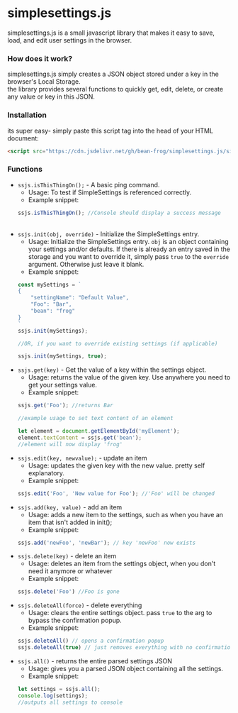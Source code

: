 # simplesettings.js
simplesettings.js is a small javascript library that makes it easy to save, load, and edit user settings in the browser.

### How does it work?
simplesettings.js simply creates a JSON object stored under a key in the browser's Local Storage. <br>
the library provides several functions to quickly get, edit, delete, or create any value or key in this JSON.

### Installation
its super easy- simply paste this script tag into the head of your HTML document: <br>
```html
<script src="https://cdn.jsdelivr.net/gh/bean-frog/simplesettings.js/simplesettings.js"></script>
```

### Functions
- `ssjs.isThisThingOn();` - A basic ping command.<br> 
    - Usage: To test if SimpleSettings is referenced correctly.
    - Example snippet:
    ```javascript
    ssjs.isThisThingOn(); //Console should display a success message
    ```
    <br>
- `ssjs.init(obj, override)` - Initialize the SimpleSettings entry. 
    - Usage: Initialize the SimpleSettings entry. `obj` is an object containing your settings and/or defaults. If there is already an entry saved in the storage and you want to override it, simply pass `true` to the `override` argument. Otherwise just leave it blank.
    - Example snippet: 
    ```javascript
    const mySettings = `
    {
        "settingName": "Default Value",
        "Foo": "Bar",
        "bean": "frog" 
    }
    `
    ssjs.init(mySettings);

    //OR, if you want to override existing settings (if applicable)

    ssjs.init(mySettings, true);
    ```
- `ssjs.get(key)` - Get the value of a key within the settings object.
    - Usage: returns the value of the given key. Use anywhere you need to get your settings value.
    - Example snippet:
    ```javascript
    ssjs.get('Foo'); //returns Bar

    //example usage to set text content of an element

    let element = document.getElementById('myElement');
    element.textContent = ssjs.get('bean');
    //element will now display 'frog'
    ```
- `ssjs.edit(key, newvalue);` - update an item
    - Usage: updates the given key with the new value. pretty self explanatory.
    - Example snippet:
    ```javascript
    ssjs.edit('Foo', 'New value for Foo'); //'Foo' will be changed
    ```
- `ssjs.add(key, value)` - add an item
    - Usage: adds a new item to the settings, such as when you have an item that isn't added in init();
    - Example snippet:
    ```javascript
    ssjs.add('newFoo', 'newBar'); // key 'newFoo' now exists
    ```
- `ssjs.delete(key)` - delete an item
    - Usage: deletes an item from the settings object, when you don't need it anymore or whatever
    - Example snippet:
    ```javascript
    ssjs.delete('Foo') //Foo is gone
    ```
- `ssjs.deleteAll(force)` - delete everything
    - Usage: clears the entire settings object. pass `true` to the arg to bypass the confirmation popup.
    - Example snippet:
    ```javascript
    ssjs.deleteAll() // opens a confirmation popup
    ssjs.deleteAll(true) // just removes everything with no confirmation
- `ssjs.all()` - returns the entire parsed settings JSON
    - Usage: gives you a parsed JSON object containing all the settings.
    - Example snippet:
    ```javascript
    let settings = ssjs.all();
    console.log(settings);
   //outputs all settings to console
    ```
